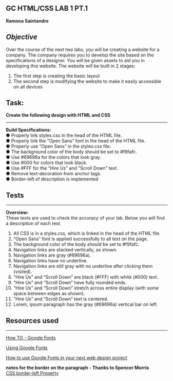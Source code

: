 ## GC HTML/CSS LAB 1 PT.1 
**Ramona Saintandre**

## ***Objective***

Over the course of the next two labs, you will be creating a website for a company. The
company requires you to develop the site based on the specifications of a designer. You will be
given assets to aid you in developing this website.
The website will be built in 2 stages:
1. The first step is creating the basic layout
2. The second step is modifying the website to make it easily accessible on all devices

## Task: 
**Create the following design with HTML and CSS**

____

**Build Specifications:**  
● Properly link styles.css in the head of the HTML file.  
● Properly link the “Open Sans” font in the head of the HTML file.  
● Properly use “Open Sans” in the styles.css file.  
● The background color of the body should be set to #f9fafc.  
● Use #69696a for the colors that look gray.  
● Use #000 for colors that look black.  
● Use #FFF for the “Hire Us” and “Scroll Down” text.  
● Remove text-decoration from anchor tags.  
● Border-left of description is implemented  

## Tests
___
**Overview:**  
 These tests are used to check the accuracy of your lab. Below you will find a
description of each test.
1. All CSS is in a styles.css, which is linked in the head of the HTML file.
2. “Open Sans” font is applied successfully to all text on the page.
3. The background color of the body should be set to #f9fafc.
4. Navigation links are stacked vertically, as shown.
5. Navigation links are gray (#69696a).
6. Navigation links have no underline.
7. Navigation links are still gray with no underline after clicking them (visited).
8. “Hire Us” and “Scroll Down” are black (#FFF) with white (#000) text.
9. “Hire Us” and “Scroll Down” have fully rounded ends.
10. “Hire Us” and “Scroll Down” stretch across entire display (with some space between
edges as shown).
11. “Hire Us” and “Scroll Down” text is centered.
12. Lorem, ipsum paragraph has the gray (#69696a) vertical bar on left.

## Resources used
________
[How TO - Google Fonts](https://www.w3schools.com/howto/howto_google_fonts.asp)

[Using Google Fonts](http://allwebco-templates.com/support/S-fonts-google-fonts.htm)  

[How to use Google Fonts in your next web design project](https://www.freecodecamp.org/news/how-to-use-google-fonts-in-your-next-web-design-project-e1ad48f1adfa/)  


**notes for the border on the paragraph - Thanks to Spencer Morris**  
[CSS border-left Property](https://www.w3schools.com/cssref/pr_border-left.asp)